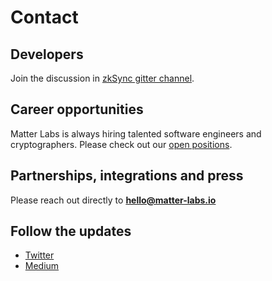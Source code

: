 # Contact

## Developers

Join the discussion in [zkSync gitter channel](https://gitter.im/zksync/community).

## Career opportunities

Matter Labs is always hiring talented software engineers and cryptographers. Please check out our [open positions](https://medium.com/matter-labs/software-engineering-jobs-at-matter-labs-c456d01b2a02).

## Partnerships, integrations and press

Please reach out directly to **hello@matter-labs.io**

## Follow the updates

- [Twitter](https://twitter.com/the_matter_labs)
- [Medium](https://medium.com/matter-labs)
